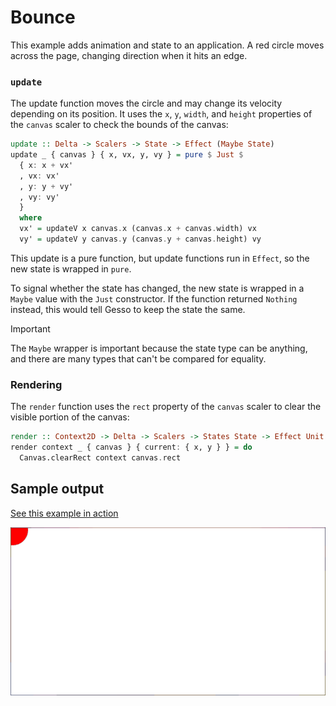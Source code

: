 # Bounce

This example adds animation and state to an application. A red circle moves across the page, changing direction when it hits an edge.

### `update`

The update function moves the circle and may change its velocity depending on its position. It uses the `x`, `y`, `width`, and `height` properties of the `canvas` scaler to check the bounds of the canvas:

```purescript
update :: Delta -> Scalers -> State -> Effect (Maybe State)
update _ { canvas } { x, vx, y, vy } = pure $ Just $
  { x: x + vx'
  , vx: vx'
  , y: y + vy'
  , vy: vy'
  }
  where
  vx' = updateV x canvas.x (canvas.x + canvas.width) vx
  vy' = updateV y canvas.y (canvas.y + canvas.height) vy
```

This update is a pure function, but update functions run in `Effect`, so the new state is wrapped in `pure`.

To signal whether the state has changed, the new state is wrapped in a `Maybe` value with the `Just` constructor. If the function returned `Nothing` instead, this would tell Gesso to keep the state the same.

> [!IMPORTANT]
> The `Maybe` wrapper is important because the state type can be anything, and there are many types that can't be compared for equality.

### Rendering

The `render` function uses the `rect` property of the `canvas` scaler to clear the visible portion of the canvas:

```purescript
render :: Context2D -> Delta -> Scalers -> States State -> Effect Unit
render context _ { canvas } { current: { x, y } } = do
  Canvas.clearRect context canvas.rect
```

## Sample output

[See this example in action](https://smilack.github.io/purescript-gesso/examples/bounce/dist/)

![A red circle inside a large rectangle. The circle moves in a straight line until it reaches an edge of the rectangle, then bounces off, changing direction.](bounce.gif)
